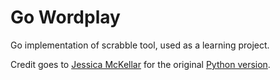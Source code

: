 # Go Wordplay
Go implementation of scrabble tool, used as a learning project.

Credit goes to [Jessica McKellar][jesstess] for the original [Python version][python_version].


[jesstess]: https://github.com/jesstess/Wordplay
[python_version]: https://github.com/jesstess

